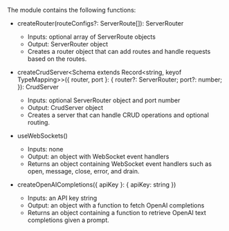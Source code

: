 The module contains the following functions:

- createRouter(routeConfigs?: ServerRoute[]): ServerRouter
  - Inputs: optional array of ServerRoute objects
  - Output: ServerRouter object
  - Creates a router object that can add routes and handle requests based on the routes.

- createCrudServer<Schema extends Record<string, keyof TypeMapping>>({ router, port }: { router?: ServerRouter; port?: number; }): CrudServer<Schema>
  - Inputs: optional ServerRouter object and port number
  - Output: CrudServer object
  - Creates a server that can handle CRUD operations and optional routing. 

- useWebSockets()
  - Inputs: none
  - Output: an object with WebSocket event handlers
  - Returns an object containing WebSocket event handlers such as open, message, close, error, and drain. 

- createOpenAICompletions({ apiKey }: { apiKey: string })
  - Inputs: an API key string
  - Output: an object with a function to fetch OpenAI completions
  - Returns an object containing a function to retrieve OpenAI text completions given a prompt.